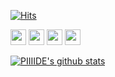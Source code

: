[![Hits](https://hits.seeyoufarm.com/api/count/incr/badge.svg?url=https%3A%2F%2Fgithub.com%2Fxxpiiiide%2F&count_bg=%2379C83D&title_bg=%23555555&icon=&icon_color=%23E7E7E7&title=hits&edge_flat=false)](https://hits.seeyoufarm.com)

<img src="https://img.shields.io/badge/React-61DAFB.svg?&style=for-the-badge&logo=react&logoColor=white" height="25"/>
<img src="https://img.shields.io/badge/Javascript-F7DF1E.svg?&style=for-the-badge&logo=javascript&logoColor=white" height="25"/>
<img src="https://img.shields.io/badge/HTML5-E34F26.svg?&style=for-the-badge&logo=HTML5&logoColor=white" height="25"/>
<img src="https://img.shields.io/badge/CSS3-1572B6.svg?&style=for-the-badge&logo=CSS3&logoColor=white" height="25"/>


  [![PIIIIDE's github stats](https://github-readme-stats.vercel.app/api?username=xxpiiiide)](https://github.com/anuraghazra/github-readme-stats)
